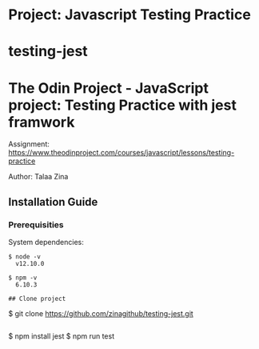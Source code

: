 # Project: Javascript Testing Practice
# testing-jest
# The Odin Project - JavaScript project: Testing Practice with jest framwork

Assignment: https://www.theodinproject.com/courses/javascript/lessons/testing-practice

Author: Talaa Zina

## Installation Guide
### Prerequisities
System dependencies:
```
$ node -v
  v12.10.0

$ npm -v
  6.10.3

## Clone project
```
$ git clone https://github.com/zinagithub/testing-jest.git
```
```
$ npm install jest
$ npm run test
